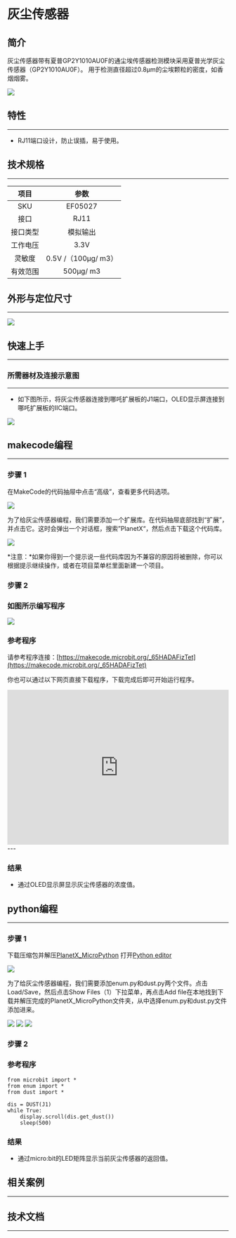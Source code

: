 # 灰尘传感器

## 简介
灰尘传感器带有夏普GP2Y1010AU0F的通尘埃传感器检测模块采用夏普光学灰尘传感器（GP2Y1010AU0F）。 用于检测直径超过0.8μm的尘埃颗粒的密度，如香烟烟雾。

![](./images/05027_01.png)

## 特性
---
- RJ11端口设计，防止误插，易于使用。
## 技术规格
---

项目 | 参数 
:-: | :-: 
SKU|EF05027
接口|RJ11
接口类型|模拟输出
工作电压|3.3V
灵敏度|0.5V /（100μg/ m3）
有效范围|500μg/ m3





## 外形与定位尺寸
---


![](./images/05027_02.png)


## 快速上手
---

### 所需器材及连接示意图
---

- 如下图所示，将灰尘传感器连接到哪吒扩展板的J1端口，OLED显示屏连接到哪吒扩展板的IIC端口。


![](./images/05027_03.png)

## makecode编程
---

### 步骤 1
在MakeCode的代码抽屉中点击“高级”，查看更多代码选项。

![](./images/05001_04.png)

为了给灰尘传感器编程，我们需要添加一个扩展库。在代码抽屉底部找到“扩展”，并点击它。这时会弹出一个对话框，搜索”PlanetX“，然后点击下载这个代码库。

![](./images/05001_05.png)

*注意：*如果你得到一个提示说一些代码库因为不兼容的原因将被删除，你可以根据提示继续操作，或者在项目菜单栏里面新建一个项目。
### 步骤 2
### 如图所示编写程序

![](./images/05027_06.png)


### 参考程序
请参考程序连接：[https://makecode.microbit.org/_65HADAFizTet](https://makecode.microbit.org/_65HADAFizTet)

你也可以通过以下网页直接下载程序，下载完成后即可开始运行程序。

<div style="position:relative;height:0;padding-bottom:70%;overflow:hidden;"><iframe style="position:absolute;top:0;left:0;width:100%;height:100%;" src="https://makecode.microbit.org/#pub:_65HADAFizTet" frameborder="0" sandbox="allow-popups allow-forms allow-scripts allow-same-origin"></iframe></div>  
---

### 结果
- 通过OLED显示屏显示灰尘传感器的浓度值。

## python编程
---


### 步骤 1
下载压缩包并解压[PlanetX_MicroPython](https://github.com/lionyhw/PlanetX_MicroPython/archive/master.zip)
打开[Python editor](https://python.microbit.org/v/2.0)

![](./images/05001_07.png)

为了给灰尘传感器编程，我们需要添加enum.py和dust.py两个文件。点击Load/Save，然后点击Show Files（1）下拉菜单，再点击Add file在本地找到下载并解压完成的PlanetX_MicroPython文件夹，从中选择enum.py和dust.py文件添加进来。

![](./images/05001_08.png)
![](./images/05001_09.png)
![](./images/05027_10.png)

### 步骤 2
### 参考程序
```
from microbit import *
from enum import *
from dust import *

dis = DUST(J1)
while True:
    display.scroll(dis.get_dust())
    sleep(500)
```


### 结果
- 通过micro:bit的LED矩阵显示当前灰尘传感器的返回值。
## 相关案例
---

## 技术文档
---
